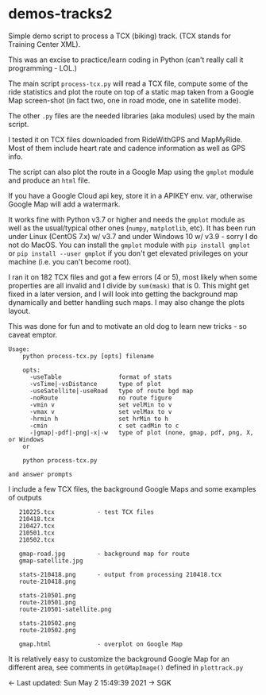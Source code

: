 # demos-tracks2

Simple demo script to process a TCX (biking) track. (TCX stands for Training
Center XML).

This was an excise to practice/learn coding in Python (can't really call it
programming - LOL.)

The main script `process-tcx.py` will read a TCX file, compute some of the ride
statistics and plot the route on top of a static map taken from a Google Map
screen-shot (in fact two, one in road mode, one in satellite mode). 

The other `.py` files are the needed libraries (aka modules) used by the main
script.

I tested it on TCX files downloaded from RideWithGPS and MapMyRide. Most of
them include heart rate and cadence information as well as GPS info. 

The script can also plot the route in a Google Map using the `gmplot` module and
produce an `html` file.

If you have a Google Cloud api key, store it in a APIKEY env. var, otherwise
Google Map will add a watermark.

It works fine with Python v3.7 or higher and needs the `gmplot` module as well
as the usual/typical other ones (`numpy`, `matplotlib`, etc). It has been run
under Linux (CentOS 7.x) w/ v3.7 and under Windows 10 w/ v3.9 - sorry I do not
do MacOS. You can install the `gmplot` module with `pip install gmplot` or
`pip install --user gmplot` if you don't get elevated privileges on your
machine (i.e. you can't become root).

I ran it on 182 TCX files and got a few errors (4 or 5), most likely when some
properties are all invalid and I divide by `sum(mask)` that is 0. This might
get fixed in a later version, and I will look into getting the background map
dynamically and better handling such maps. I may also change the plots layout.

This was done for fun and to motivate an old dog to learn new tricks - so caveat emptor.

```
Usage:
    python process-tcx.py [opts] filename

    opts: 
      -useTable                format of stats
      -vsTime|-vsDistance      type of plot
      -useSatellite|-useRoad   type of route bgd map
      -noRoute                 no route figure
      -vmin v                  set velMin to v
      -vmax v                  set velMax to v
      -hrmin h                 set hrMin to h
      -cmin                    c set cadMin to c
      -|gmap|-pdf|-png|-x|-w   type of plot (none, gmap, pdf, png, X, or Windows
    or

    python process-tcx.py
```
    and answer prompts

 I include a few TCX files, the background Google Maps and some examples of outputs

```
   210225.tcx            - test TCX files
   210418.tcx
   210427.tcx
   210501.tcx
   210502.tcx

   gmap-road.jpg         - background map for route
   gmap-satellite.jpg

   stats-210418.png      - output from processing 210418.tcx
   route-210418.png

   stats-210501.png
   route-210501.png
   route-210501-satellite.png

   stats-210502.png
   route-210502.png

   gmap.html             - overplot on Google Map
```

  It is relatively easy to customize the background Google Map for an different
area, see comments in `getGMapImage()` defined in `plottrack.py`

<- Last updated: Sun May  2 15:49:39 2021 -> SGK

